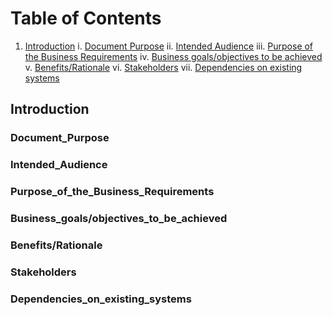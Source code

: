 # Table of Contents
1. [Introduction](#Introduction)
   i. [Document Purpose](#Document_Purpose)
   ii.  [Intended Audience](#Intended_Audience)
   iii. [Purpose of the Business Requirements](#Purpose_of_the_Business_Requirements)
   iv. [Business goals/objectives to be achieved](#Business_goals/objectives_to_be_achieved)
   v. [Benefits/Rationale](#Benefits/Rationale)
   vi. [Stakeholders](#Stakeholders)
   vii. [Dependencies on existing systems](#Dependencies_on_existing_systems)


## Introduction
### Document_Purpose
### Intended_Audience
### Purpose_of_the_Business_Requirements
### Business_goals/objectives_to_be_achieved
### Benefits/Rationale
### Stakeholders
### Dependencies_on_existing_systems
